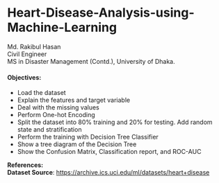 # Heart-Disease-Analysis-using-Machine-Learning

Md. Rakibul Hasan
<br> Civil Engineer
<br> MS in Disaster Management (Contd.), University of Dhaka.

#### Objectives:
- Load the dataset
- Explain the features and target variable
- Deal with the missing values
- Perform One-hot Encoding
- Split the dataset into 80% training and 20% for testing. Add random state and stratification
- Perform the training with Decision Tree Classifier
- Show a tree diagram of the Decision Tree
- Show the Confusion Matrix, Classification report, and ROC-AUC

**References:**
<br> **Dataset Source**: https://archive.ics.uci.edu/ml/datasets/heart+disease
